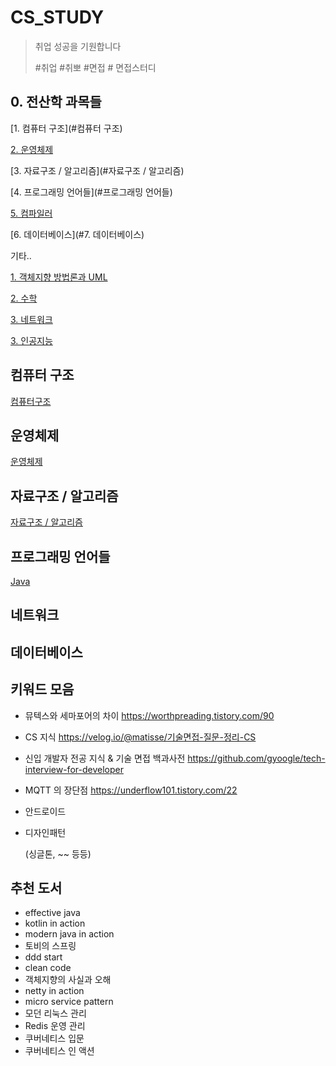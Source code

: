 # CS_STUDY

> 취업 성공을 기원합니다
>
> #취업 #취뽀 #면접 # 면접스터디



## 0. 전산학 과목들

[1. 컴퓨터 구조](#컴퓨터 구조)

[2. 운영체제](#운영체제)

[3. 자료구조 / 알고리즘](#자료구조 / 알고리즘)

[4. 프로그래밍 언어들](#프로그래밍 언어들)

[5. 컴파일러](#)

[6. 데이터베이스](#7. 데이터베이스)



기타..

[1. 객체지향 방법론과 UML](#)

[2. 수학](#)

[3. 네트워크](#네트워크)

[3. 인공지능](#)





## 컴퓨터 구조

[컴퓨터구조](https://www.notion.so/2741dff954574f629cc9efc6d5b800f8)



## 운영체제

[운영체제](https://www.notion.so/b59b59a9631048c2bdadf08e85fb6126)



## 자료구조 / 알고리즘

[자료구조 / 알고리즘](https://www.notion.so/af45cda350ed4672901542e9fefa813f)



## 프로그래밍 언어들

[Java](https://www.notion.so/Java-5d730005441143a693e34b82e4066676)



## 네트워크



## 데이터베이스



## 키워드 모음

- 뮤텍스와 세마포어의 차이 https://worthpreading.tistory.com/90

- CS 지식 https://velog.io/@matisse/기술면접-질문-정리-CS

- 신입 개발자 전공 지식 & 기술 면접 백과사전 https://github.com/gyoogle/tech-interview-for-developer

- MQTT 의 장단점 https://underflow101.tistory.com/22

- 안드로이드

- 디자인패턴

  (싱글톤, ~~ 등등)

  

## 추천 도서

- effective java
- kotlin in action
- modern java in action
- 토비의 스프링
- ddd start
- clean code
- 객체지향의 사실과 오해
- netty in action
- micro service pattern
- 모던 리눅스 관리
- Redis 운영 관리
- 쿠버네티스 입문
- 쿠버네티스 인 액션